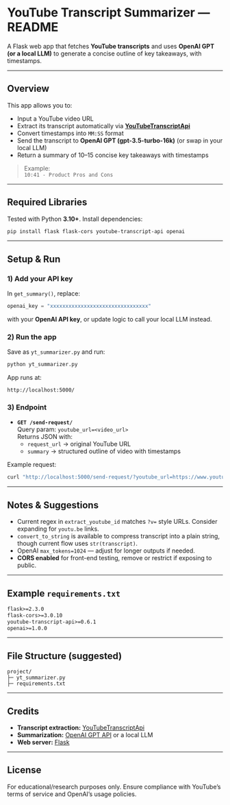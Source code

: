 # YouTube Transcript Summarizer — README

A Flask web app that fetches **YouTube transcripts** and uses **OpenAI GPT (or a local LLM)** to generate a concise outline of key takeaways, with timestamps.

---

## Overview

This app allows you to:

- Input a YouTube video URL
- Extract its transcript automatically via **[YouTubeTranscriptApi](https://pypi.org/project/youtube-transcript-api/)**
- Convert timestamps into `MM:SS` format
- Send the transcript to **OpenAI GPT (gpt-3.5-turbo-16k)** (or swap in your local LLM)
- Return a summary of 10–15 concise key takeaways with timestamps

> Example:  
> `10:41 - Product Pros and Cons`

---

## Required Libraries

Tested with Python **3.10+**. Install dependencies:

```bash
pip install flask flask-cors youtube-transcript-api openai
```

---

## Setup & Run

### 1) Add your API key

In `get_summary()`, replace:

```python
openai_key = "xxxxxxxxxxxxxxxxxxxxxxxxxxxxxxxx"
```

with your **OpenAI API key**, or update logic to call your local LLM instead.

### 2) Run the app

Save as `yt_summarizer.py` and run:

```bash
python yt_summarizer.py
```

App runs at:

```
http://localhost:5000/
```

### 3) Endpoint

- **`GET /send-request/`**  
  Query param: `youtube_url=<video_url>`  
  Returns JSON with:
  - `request_url` → original YouTube URL
  - `summary` → structured outline of video with timestamps

Example request:

```bash
curl "http://localhost:5000/send-request/?youtube_url=https://www.youtube.com/watch?v=abcd1234"
```

---

## Notes & Suggestions

- Current regex in `extract_youtube_id` matches `?v=` style URLs. Consider expanding for `youtu.be` links.
- `convert_to_string` is available to compress transcript into a plain string, though current flow uses `str(transcript)`.
- OpenAI `max_tokens=1024` — adjust for longer outputs if needed.
- **CORS enabled** for front-end testing, remove or restrict if exposing to public.

---

## Example `requirements.txt`

```txt
flask>=2.3.0
flask-cors>=3.0.10
youtube-transcript-api>=0.6.1
openai>=1.0.0
```

---

## File Structure (suggested)

```
project/
├─ yt_summarizer.py
├─ requirements.txt
```

---

## Credits

- **Transcript extraction:** [YouTubeTranscriptApi](https://pypi.org/project/youtube-transcript-api/)  
- **Summarization:** [OpenAI GPT API](https://platform.openai.com/) or a local LLM  
- **Web server:** [Flask](https://flask.palletsprojects.com/)

---

## License

For educational/research purposes only. Ensure compliance with YouTube’s terms of service and OpenAI’s usage policies.
